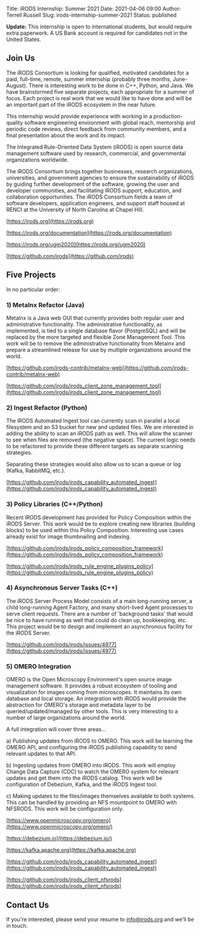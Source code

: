 Title: iRODS Internship: Summer 2021
Date: 2021-04-06 09:00
Author: Terrell Russell
Slug: irods-internship-summer-2021
Status: published


**Update:**  This internship is open to international students, but would require extra paperwork.  A US Bank account is required for candidates not in the United States.

## Join Us

The iRODS Consortium is looking for qualified, motivated candidates for a paid, full-time, remote, summer internship (probably three months, June-August).  There is interesting work to be done in C++, Python, and Java.  We have brainstormed five separate projects, each appropriate for a summer of focus.  Each project is real work that we would like to have done and will be an important part of the iRODS ecosystem in the near future.

This internship would provide experience with working in a production-quality software engineering environment with global reach, mentorship and periodic code reviews, direct feedback from community members, and a final presentation about the work and its impact.

The Integrated Rule-Oriented Data System (iRODS) is open source data management software used by research, commercial, and governmental organizations worldwide.

The iRODS Consortium brings together businesses, research organizations, universities, and government agencies to ensure the sustainability of iRODS by guiding further development of the software, growing the user and developer communities, and facilitating iRODS support, education, and collaboration opportunities.  The iRODS Consortium fields a team of software developers, application engineers, and support staff housed at RENCI at the University of North Carolina at Chapel Hill.

[https://irods.org](https://irods.org)

[https://irods.org/documentation](https://irods.org/documentation)

[https://irods.org/ugm2020](https://irods.org/ugm2020)

[https://github.com/irods](https://github.com/irods)

## Five Projects

In no particular order:

### 1) Metalnx Refactor (Java)

Metalnx is a Java web GUI that currently provides both regular user and administrative functionality.  The administrative functionality, as implemented, is tied to a single database flavor (PostgreSQL) and will be replaced by the more targeted and flexible Zone Management Tool.  This work will be to remove the administrative functionality from Metalnx and prepare a streamlined release for use by multiple organizations around the world.

[https://github.com/irods-contrib/metalnx-web](https://github.com/irods-contrib/metalnx-web)

[https://github.com/irods/irods_client_zone_management_tool](https://github.com/irods/irods_client_zone_management_tool)

### 2) Ingest Refactor (Python)

The iRODS Automated Ingest tool can currently scan in parallel a local filesystem and an S3 bucket for new and updated files.  We are interested in adding the ability to scan an iRODS path as well.  This will allow the scanner to see when files are removed (the negative space).  The current logic needs to be refactored to provide these different targets as separate scanning strategies.

Separating these strategies would also allow us to scan a queue or log (Kafka, RabbitMQ, etc.).
  
[https://github.com/irods/irods_capability_automated_ingest](https://github.com/irods/irods_capability_automated_ingest)

### 3) Policy Libraries (C++/Python)

Recent iRODS development has provided for Policy Composition within the iRODS Server.  This work would be to explore creating new libraries (building blocks) to be used within this Policy Composition.  Interesting use cases already exist for image thumbnailing and indexing.

[https://github.com/irods/irods_policy_composition_framework](https://github.com/irods/irods_policy_composition_framework)

[https://github.com/irods/irods_rule_engine_plugins_policy](https://github.com/irods/irods_rule_engine_plugins_policy)

### 4) Asynchronous Server Tasks (C++)

The iRODS Server Process Model consists of a main long-running server, a child long-running Agent Factory, and many short-lived Agent processes to serve client requests.  There are a number of 'background tasks' that would be nice to have running as well that could do clean up, bookkeeping, etc.  This project would be to design and implement an asynchronous facility for the iRODS Server.

[https://github.com/irods/irods/issues/4977](https://github.com/irods/irods/issues/4977)

### 5) OMERO Integration

OMERO is the Open Microscopy Environment's open source image management software.  It provides a robust ecosystem of tooling and visualization for images coming from microscopes.  It maintains its own database and local storage.  An integration with iRODS would provide the abstraction for OMERO's storage and metadata layer to be queried/updated/managed by other tools.  This is very interesting to a number of large organizations around the world.

A full integration will cover three areas...

a) Publishing updates from iRODS to OMERO.  This work will be learning the OMERO API, and configuring the iRODS publishing capability to send relevant updates to that API.

b) Ingesting updates from OMERO into iRODS.  This work will employ Change Data Capture (CDC) to watch the OMERO system for relevant updates and get them into the iRODS catalog.  This work will be configuration of Debezium, Kafka, and the iRODS Ingest tool.

c) Making updates to the files/images themselves available to both systems.  This can be handled by providing an NFS mountpoint to OMERO with NFSRODS.  This work will be configuration only.

[https://www.openmicroscopy.org/omero](https://www.openmicroscopy.org/omero/)

[https://debezium.io](https://debezium.io/)

[https://kafka.apache.org](https://kafka.apache.org)

[https://github.com/irods/irods_capability_automated_ingest](https://github.com/irods/irods_capability_automated_ingest)

[https://github.com/irods/irods_client_nfsrods](https://github.com/irods/irods_client_nfsrods)


## Contact Us

If you're interested, please send your resume to [info@irods.org](mailto:info@irods.org) and we'll be in touch.
